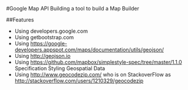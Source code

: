 #Google Map API
Building a tool to build a Map Builder

##Features

  * Using developers.google.com
  * Using getbootstrap.com
  * Using https://google-developers.appspot.com/maps/documentation/utils/geojson/
  * Using http://geojson.io
  * Using https://github.com/mapbox/simplestyle-spec/tree/master/1.1.0 Specification Styling Geospatial Data
  * Using http://www.geocodezip.com/  who is on StackoverFlow as http://stackoverflow.com/users/1210329/geocodezip
  
  

